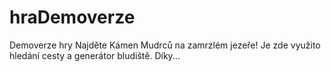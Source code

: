 # hraDemoverze
Demoverze hry
Najděte Kámen Mudrců na zamrzlém jezeře!
Je zde využito hledání cesty a generátor bludiště.
Díky...

